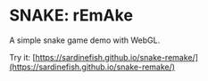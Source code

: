 # SNAKE: rEmAke

A simple snake game demo with WebGL.

Try it: [https://sardinefish.github.io/snake-remake/](https://sardinefish.github.io/snake-remake/)